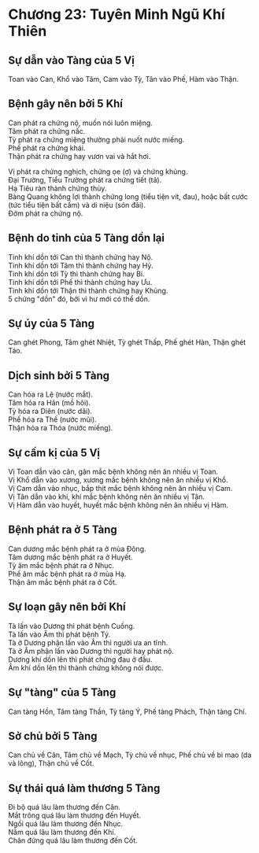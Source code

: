 # Chương 23: Tuyên Minh Ngũ Khí Thiên

## Sự dẫn vào Tàng của 5 Vị

Toan vào Can, Khổ vào Tâm, Cam vào Tỳ, Tân vào Phế, Hàm vào Thận.

## Bệnh gây nên bởi 5 Khí

Can phát ra chứng nộ, muốn nói luôn miệng.  
Tâm phát ra chứng nấc.  
Tỳ phát ra chứng miệng thường phải nuốt nước miếng.  
Phế phát ra chứng khái.  
Thận phát ra chứng hay vươn vai và hắt hơi.

Vị phát ra chứng nghịch, chứng ọe (ợ) và chứng khủng.  
Đại Trường, Tiểu Trường phát ra chứng tiết (tả).  
Hạ Tiêu ràn thành chứng thủy.  
Bàng Quang không lợi thành chứng long (tiểu tiện vít, đau), hoặc bất cước (tức
tiểu tiện bất cấm) và di niệu (són đái).  
Đởm phát ra chứng nộ.

## Bệnh do tinh của 5 Tàng dồn lại

Tinh khí dồn tới Can thì thành chứng hay Nộ.  
Tinh khí dồn tới Tâm thì thành chứng hay Hỷ.  
Tinh khí dồn tới Tỳ thì thành chứng hay Bi.  
Tinh khí dồn tới Phế thì thành chứng hay Ưu.  
Tinh khí dồn tới Thận thì thành chứng hay Khủng.  
5 chứng "dồn" đó, bởi vì hư mới có thể dồn.

## Sự úy của 5 Tàng

Can ghét Phong, Tâm ghét Nhiệt, Tỳ ghét Thấp, Phế ghét Hàn, Thận ghét Táo.

## Dịch sinh bởi 5 Tàng

Can hóa ra Lệ (nước mắt).  
Tâm hóa ra Hãn (mồ hôi).  
Tỳ hóa ra Diên (nước dãi).  
Phế hóa ra Thế (nước mũi).  
Thận hóa ra Thóa (nước miếng).

## Sự cấm kị của 5 Vị

Vị Toan dẫn vào cân, gân mắc bệnh không nên ăn nhiều vị Toan.  
Vị Khổ dẫn vào xương, xương mắc bệnh không nên ăn nhiều vị Khổ.  
Vị Cam dẫn vào nhục, bắp thịt mắc bệnh không nên ăn nhiều vị Cam.   
Vị Tân dẫn vào khí, khí mắc bệnh không nên ăn nhiều vị Tân.  
Vị Hàm dẫn vào huyết, huyết mắc bệnh không nên ăn nhiều vị Hàm.

## Bệnh phát ra ở 5 Tàng

Can dương mắc bệnh phát ra ở mùa Đông.  
Tâm dương mắc bệnh phát ra ở Huyết.  
Tỳ âm mắc bệnh phát ra ở Nhục.  
Phế âm mắc bệnh phát ra ở mùa Hạ.  
Thận âm mắc bệnh phát ra ở Cốt.

## Sự loạn gây nên bởi Khí

Tà lấn vào Dương thì phát bệnh Cuồng.  
Tà lấn vào Âm thì phát bệnh Tý.  
Tà ở Dương phận lấn vào Âm thì người ưa an tĩnh.  
Tà ở Âm phận lấn vào Dương thì người hay phát nộ.  
Dương khí dồn lên thì phát chứng đau ở đầu.  
Âm khí dồn lên thì thành chứng không nói được.

## Sự "tàng" của 5 Tàng

Can tàng Hồn, Tâm tàng Thần, Tỳ tàng Ý, Phế tàng Phách, Thận tàng Chí.

## Sở chủ bởi 5 Tàng

Can chủ về Cân, Tâm chủ về Mạch, Tỳ chủ về nhục, Phế chủ về bì mao (da và lông),
Thận chủ về Cốt.

## Sự thái quá làm thương 5 Tàng

Đi bộ quá lâu làm thương đến Cân.  
Mắt trông quá lâu làm thương đến Huyết.  
Ngồi quá lâu làm thương đến Nhục.  
Nằm quá lâu làm thương đến Khí.  
Chân đứng quá lâu làm thương đến Cốt.
